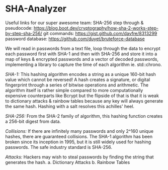 # SHA-Analyzer

Useful links for our super awesome team:
SHA-256 step through & pseudocode: https://blog.boot.dev/cryptography/how-sha-2-works-step-by-step-sha-256/
git commands: https://gist.github.com/davfre/8313299
password database: https://github.com/duyet/bruteforce-database

We will read in passwords from a text file, loop through the data to encrypt each password first with SHA-1 and then with SHA-256 and store it into a map of keys & encrypted passwords and a vector of decoded passwords, implementing a library to capture the time of each algorithm ie. std::chrono.

*SHA-1:*
This hashing algorithm encodes a string as a unique 160-bit hash value which cannot be reversed!
A hash creates a signature, or digital fingerprint through a series of bitwise operations and arithmetic. The algorithm itself is rather simple compared to more computationally expensive counterparts like Bcrypt but the flipside of that is that it is weak to dictionary attacks & rainbow tables because any key will always generate the same hash. Hashing with a salt resolves this achilles' heel.

*SHA-256:*
From the SHA-2 family of algorithm, this hashing function creates a 256-bit digest from data.

*Collisions:*
If there are infinitely many passwords and only 2^160 unique hashes, there are guaranteed collisions. The SHA-1 algorithm has been broken since its inception in 1995, but it is still widely used for hashing passwords. The safe industry standard is SHA-256.

*Attacks:*
Hackers may wish to steal passwords by finding the string that generates the hash.
a. Dictionary Attacks
b. Rainbow Tables
